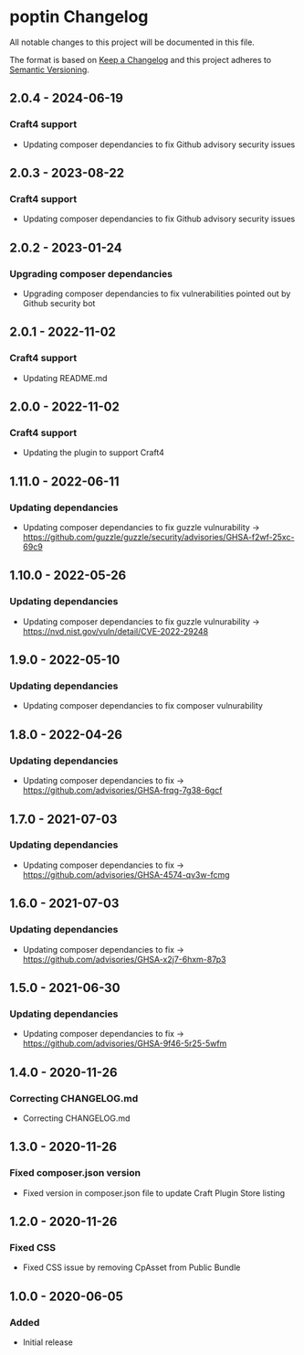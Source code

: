 # poptin Changelog

All notable changes to this project will be documented in this file.

The format is based on [Keep a Changelog](http://keepachangelog.com/) and this project adheres to [Semantic Versioning](http://semver.org/).

## 2.0.4 - 2024-06-19
### Craft4 support
- Updating composer dependancies to fix Github advisory security issues

## 2.0.3 - 2023-08-22
### Craft4 support
- Updating composer dependancies to fix Github advisory security issues

## 2.0.2 - 2023-01-24
### Upgrading composer dependancies
- Upgrading composer dependancies to fix vulnerabilities pointed out by Github security bot

## 2.0.1 - 2022-11-02
### Craft4 support
- Updating README.md

## 2.0.0 - 2022-11-02
### Craft4 support
- Updating the plugin to support Craft4

## 1.11.0 - 2022-06-11
### Updating dependancies
- Updating composer dependancies to fix guzzle vulnurability -> https://github.com/guzzle/guzzle/security/advisories/GHSA-f2wf-25xc-69c9

## 1.10.0 - 2022-05-26
### Updating dependancies
- Updating composer dependancies to fix guzzle vulnurability -> https://nvd.nist.gov/vuln/detail/CVE-2022-29248

## 1.9.0 - 2022-05-10
### Updating dependancies
- Updating composer dependancies to fix composer vulnurability

## 1.8.0 - 2022-04-26
### Updating dependancies
- Updating composer dependancies to fix -> https://github.com/advisories/GHSA-frqg-7g38-6gcf

## 1.7.0 - 2021-07-03
### Updating dependancies
- Updating composer dependancies to fix -> https://github.com/advisories/GHSA-4574-qv3w-fcmg

## 1.6.0 - 2021-07-03
### Updating dependancies
- Updating composer dependancies to fix -> https://github.com/advisories/GHSA-x2j7-6hxm-87p3

## 1.5.0 - 2021-06-30
### Updating dependancies
- Updating composer dependancies to fix -> https://github.com/advisories/GHSA-9f46-5r25-5wfm

## 1.4.0 - 2020-11-26
### Correcting CHANGELOG.md
- Correcting CHANGELOG.md

## 1.3.0 - 2020-11-26
### Fixed composer.json version
- Fixed version in composer.json file to update Craft Plugin Store listing

## 1.2.0 - 2020-11-26
### Fixed CSS
- Fixed CSS issue by removing CpAsset from Public Bundle

## 1.0.0 - 2020-06-05
### Added
- Initial release